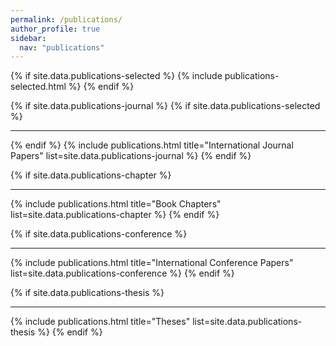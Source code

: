 ```yaml
---
permalink: /publications/
author_profile: true
sidebar:
  nav: "publications"
---
```


{% if site.data.publications-selected %}
  {% include publications-selected.html %}
{% endif %}

{% if site.data.publications-journal %}
  {% if site.data.publications-selected %}
***
  {% endif %}
  {% include publications.html title="International Journal Papers" list=site.data.publications-journal %}
{% endif %}

{% if site.data.publications-chapter %}
***
  {% include publications.html title="Book Chapters" list=site.data.publications-chapter %}
{% endif %}

{% if site.data.publications-conference %}
***
  {% include publications.html title="International Conference Papers" list=site.data.publications-conference %}
{% endif %}

{% if site.data.publications-thesis %}
***
  {% include publications.html title="Theses" list=site.data.publications-thesis %}
{% endif %}
